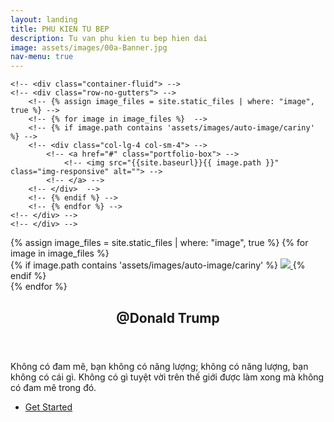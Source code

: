 ```yaml
---
layout: landing
title: PHU KIEN TU BEP
description: Tu van phu kien tu bep hien dai
image: assets/images/00a-Banner.jpg
nav-menu: true
---
```


<!-- Main -->
<div id="main">

<!-- One -->
<!-- <section class="no-padding" id="one">	 -->
    <!-- <div class="container-fluid"> -->
	<!-- <div class="row-no-gutters"> -->
		<!-- {% assign image_files = site.static_files | where: "image", true %} -->
		<!-- {% for image in image_files %}	 -->
        <!-- {% if image.path contains 'assets/images/auto-image/cariny' %} -->
		<!-- <div class="col-lg-4 col-sm-4"> -->
			<!-- <a href="#" class="portfolio-box"> -->
				<!-- <img src="{{site.baseurl}}{{ image.path }}" class="img-responsive" alt=""> -->
			<!-- </a> -->
		<!-- </div>  -->
        <!-- {% endif %} -->
		<!-- {% endfor %} -->
	<!-- </div> -->
    <!-- </div> -->
<!-- </section> -->

<section class="no-padding" id="photos">
<div class="container-fluid">
<div class="row-no-gutters">
	{% assign image_files = site.static_files | where: "image", true %}
	{% for image in image_files %}
	<div class="img_wrap">
		{% if image.path contains 'assets/images/auto-image/cariny' %}
		<a href="" class="portfolio-box">
		  <img src="{{site.baseurl}}{{ image.path }}" class="image" >	
		</a>
		{% endif %}
	</div>
   {% endfor %}
</div>
</div>
</div>

<!-- <script src="{{site.baseurl}}/js/photo-grid.js"></script> -->
<script>
function getRandomSize(min, max) {
  return Math.round(Math.random() * (max - min) + min);
}
</script>


<!-- Two -->
<section id="two">
	<div class="inner">
		<header class="major">
			<h2>@Donald Trump</h2>
		</header>
		<p>Không có đam mê, bạn không có năng lượng; không có năng lượng, bạn không có cái gì. Không có gì tuyệt vời trên thế giới được làm xong mà không có đam mê trong đó.</p>
		<ul class="actions">
			<li><a href="2_mautubep.html" class="button next">Get Started</a></li>
		</ul>
	</div>
</section>

</div>